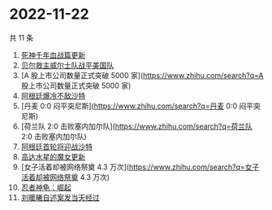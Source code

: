# 2022-11-22

共 11 条

<!-- BEGIN ZHIHUSEARCH -->
<!-- 最后更新时间 Tue Nov 22 2022 23:08:16 GMT+0800 (China Standard Time) -->
1. [死神千年血战篇更新](https://www.zhihu.com/search?q=死神千年血战篇更新)
1. [贝尔救主威尔士队战平美国队](https://www.zhihu.com/search?q=贝尔救主威尔士队战平美国队)
1. [A 股上市公司数量正式突破 5000 家](https://www.zhihu.com/search?q=A 股上市公司数量正式突破 5000 家)
1. [阿根廷爆冷不敌沙特](https://www.zhihu.com/search?q=阿根廷爆冷不敌沙特)
1. [丹麦 0:0 闷平突尼斯](https://www.zhihu.com/search?q=丹麦 0:0 闷平突尼斯)
1. [荷兰队 2:0 击败塞内加尔队](https://www.zhihu.com/search?q=荷兰队 2:0 击败塞内加尔队)
1. [阿根廷首轮将迎战沙特](https://www.zhihu.com/search?q=阿根廷首轮将迎战沙特)
1. [高达水星的魔女更新](https://www.zhihu.com/search?q=高达水星的魔女更新)
1. [女子活着却被网络祭奠 4.3 万次](https://www.zhihu.com/search?q=女子活着却被网络祭奠 4.3 万次)
1. [忍者神龟：崛起](https://www.zhihu.com/search?q=忍者神龟：崛起)
1. [刘暖曦自述案发当天经过](https://www.zhihu.com/search?q=刘暖曦自述案发当天经过)
<!-- END ZHIHUSEARCH -->
